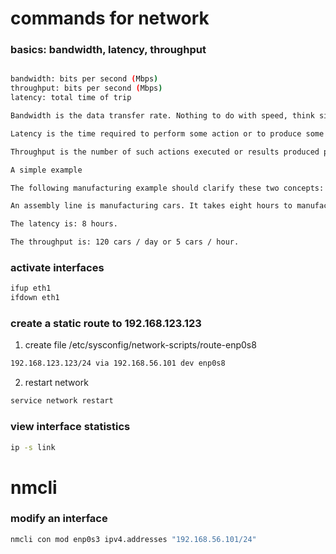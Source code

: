 # commands for network

### basics: bandwidth, latency, throughput
```bash

bandwidth: bits per second (Mbps)
throughput: bits per second (Mbps)
latency: total time of trip 

Bandwidth is the data transfer rate. Nothing to do with speed, think size of pipe.

Latency is the time required to perform some action or to produce some result. Latency is measured in units of time -- hours, minutes, seconds, nanoseconds or clock periods.

Throughput is the number of such actions executed or results produced per unit of time. This is measured in units of whatever is being produced (cars, motorcycles, I/O samples, memory words, iterations) per unit of time. The term "memory bandwidth" is sometimes used to specify the throughput of memory systems.

A simple example

The following manufacturing example should clarify these two concepts:

An assembly line is manufacturing cars. It takes eight hours to manufacture a car and that the factory produces one hundred and twenty cars per day.

The latency is: 8 hours.

The throughput is: 120 cars / day or 5 cars / hour.
```


### activate interfaces
```bash
ifup eth1
ifdown eth1
```

### create a static route to 192.168.123.123
1) create file /etc/sysconfig/network-scripts/route-enp0s8
```bash
192.168.123.123/24 via 192.168.56.101 dev enp0s8
```

2) restart network
```bash
service network restart
```

### view interface statistics
```bash
ip -s link
```

# nmcli

### modify an interface
```bash
nmcli con mod enp0s3 ipv4.addresses "192.168.56.101/24"
```

